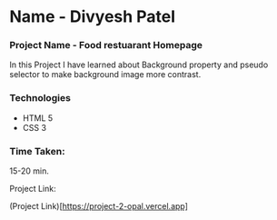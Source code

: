 # Name - Divyesh Patel

### Project Name - Food restuarant Homepage
In this Project I have learned about Background property and pseudo selector to make background image more contrast.

### Technologies
- HTML 5
- CSS 3

### Time Taken:
 15-20 min.
 
 Project Link:
 
 (Project Link)[https://project-2-opal.vercel.app]
